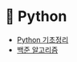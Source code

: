# 📌 Python
- <a href="https://dev-ku.tistory.com/category/BackEnd/Pythonn">Python 기초정리</a>
- <a href="https://dev-ku.tistory.com/category/알고리즘/백준%20알고리즘">백준 알고리즘</a>
